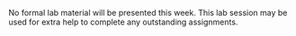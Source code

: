 No formal lab material will be presented this week. This lab session may be used for extra help to complete any outstanding assignments.
